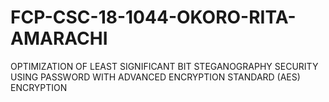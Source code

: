 # FCP-CSC-18-1044-OKORO-RITA-AMARACHI
OPTIMIZATION OF LEAST SIGNIFICANT BIT STEGANOGRAPHY SECURITY USING PASSWORD WITH ADVANCED ENCRYPTION STANDARD (AES) ENCRYPTION  
